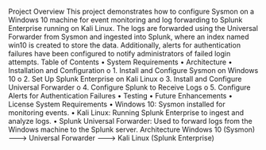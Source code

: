 Project Overview
This project demonstrates how to configure Sysmon on a Windows 10 machine for event monitoring and log forwarding to Splunk Enterprise running on Kali Linux. The logs are forwarded using the Universal Forwarder from Sysmon and ingested into Splunk, where an index named win10 is created to store the data. Additionally, alerts for authentication failures have been configured to notify administrators of failed login attempts.
Table of Contents
•	System Requirements
•	Architecture
•	Installation and Configuration
o	1. Install and Configure Sysmon on Windows 10
o	2. Set Up Splunk Enterprise on Kali Linux
o	3. Install and Configure Universal Forwarder
o	4. Configure Splunk to Receive Logs
o	5. Configure Alerts for Authentication Failures
•	Testing
•	Future Enhancements
•	License
System Requirements
•	Windows 10: Sysmon installed for monitoring events.
•	Kali Linux: Running Splunk Enterprise to ingest and analyze logs.
•	Splunk Universal Forwarder: Used to forward logs from the Windows machine to the Splunk server.
Architecture
Windows 10 (Sysmon) ---> Universal Forwarder ---> Kali Linux (Splunk Enterprise) 
